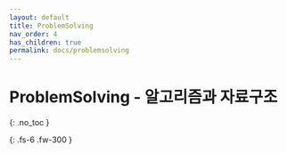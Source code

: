 ```yaml
---
layout: default
title: ProblemSolving
nav_order: 4
has_children: true
permalink: docs/problemsolving
---
```


# ProblemSolving - 알고리즘과 자료구조
{: .no_toc }

{: .fs-6 .fw-300 }
